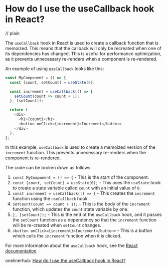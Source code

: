 # How do I use the useCallback hook in React?
// plain

The `useCallback` hook in React is used to create a callback function that is memoized. This means that the callback will only be recreated when one of its dependencies has changed. This is useful for performance optimization, as it prevents unnecessary re-renders when a component is re-rendered.

An example of using `useCallback` looks like this:

```javascript
const MyComponent = () => {
  const [count, setCount] = useState(0);

  const increment = useCallback(() => {
    setCount(count => count + 1);
  }, [setCount]);

  return (
    <div>
      <h1>{count}</h1>
      <button onClick={increment}>Increment</button>
    </div>
  );
};
```

In this example, `useCallback` is used to create a memoized version of the `increment` function. This prevents unnecessary re-renders when the component is re-rendered.

The code can be broken down as follows:

1. `const MyComponent = () => {` - This is the start of the component.
2. `const [count, setCount] = useState(0);` - This uses the `useState` hook to create a state variable called `count` with an initial value of `0`.
3. `const increment = useCallback(() => {` - This creates the `increment` function using the `useCallback` hook.
4. `setCount(count => count + 1);` - This is the body of the `increment` function, which updates the `count` state variable by one.
5. `}, [setCount]);` - This is the end of the `useCallback` hook, and it passes the `setCount` function as a dependency so that the `increment` function will be re-created when `setCount` changes.
6. `<button onClick={increment}>Increment</button>` - This is a button which calls the `increment` function when it is clicked.

For more information about the `useCallback` hook, see the [React documentation](https://reactjs.org/docs/hooks-reference.html#usecallback).

onelinerhub: [How do I use the useCallback hook in React?](https://onelinerhub.com/reactjs/how-do-i-use-the-usecallback-hook-in-react)